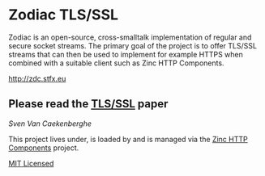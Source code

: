 # Zodiac TLS/SSL


Zodiac is an open-source, cross-smalltalk implementation of regular and secure socket streams. 
The primary goal of the project is to offer TLS/SSL streams that can then be used to implement 
for example HTTPS when combined with a suitable client such as Zinc HTTP Components.


<http://zdc.stfx.eu>


## Please read the [TLS/SSL](https://github.com/svenvc/zodiac/blob/master/zodiac-paper.md) paper


*Sven Van Caekenberghe*


This project lives under, is loaded by and is managed via the [Zinc HTTP Components](https://github.com/svenvc/zinc) project.


[MIT Licensed](https://github.com/svenvc/zodiac/blob/master/license.txt)
